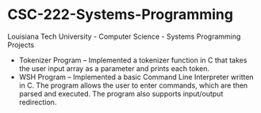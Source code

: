 # CSC-222-Systems-Programming
Louisiana Tech University - Computer Science - Systems Programming Projects

- Tokenizer Program – Implemented a tokenizer function in C that takes the user input array as a parameter and prints each token.
- WSH Program – Implemented a basic Command Line Interpreter written in C. The program allows the user to enter commands, which are then parsed and executed. The program also supports input/output redirection.
